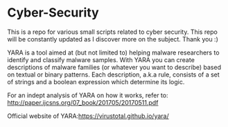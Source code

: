 # Cyber-Security
This is a repo for various small scripts related to cyber security. This repo will be constantly updated as I discover more on the subject. Thank you :)


YARA is a tool aimed at (but not limited to) helping malware researchers to identify and classify malware samples. With YARA you can create descriptions of malware families (or whatever you want to describe) based on textual or binary patterns. Each description, a.k.a rule, consists of a set of strings and a boolean expression which determine its logic.

For an indept analysis of YARA on how it works, refer to: http://paper.ijcsns.org/07_book/201705/20170511.pdf

Official website of YARA:https://virustotal.github.io/yara/

